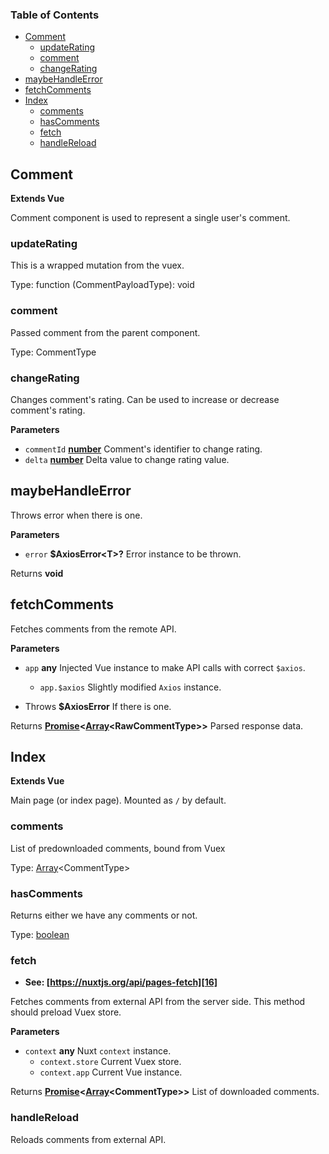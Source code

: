 <!-- Generated by documentation.js. Update this documentation by updating the source code. -->

### Table of Contents

-   [Comment][1]
    -   [updateRating][2]
    -   [comment][3]
    -   [changeRating][4]
-   [maybeHandleError][5]
-   [fetchComments][6]
-   [Index][7]
    -   [comments][8]
    -   [hasComments][9]
    -   [fetch][10]
    -   [handleReload][11]

## Comment

**Extends Vue**

Comment component is used to represent a single user's comment.

### updateRating

This is a wrapped mutation from the vuex.

Type: function (CommentPayloadType): void

### comment

Passed comment from the parent component.

Type: CommentType

### changeRating

Changes comment's rating.
Can be used to increase or decrease comment's rating.

**Parameters**

-   `commentId` **[number][12]** Comment's identifier to change rating.
-   `delta` **[number][12]** Delta value to change rating value.

## maybeHandleError

Throws error when there is one.

**Parameters**

-   `error` **$AxiosError&lt;T>?** Error instance to be thrown.

Returns **void** 

## fetchComments

Fetches comments from the remote API.

**Parameters**

-   `app` **any** Injected Vue instance to make API calls with correct `$axios`.
    -   `app.$axios`  Slightly modified `Axios` instance.


-   Throws **$AxiosError** If there is one.

Returns **[Promise][13]&lt;[Array][14]&lt;RawCommentType>>** Parsed response data.

## Index

**Extends Vue**

Main page (or index page).
Mounted as `/` by default.

### comments

List of predownloaded comments, bound from Vuex

Type: [Array][14]&lt;CommentType>

### hasComments

Returns either we have any comments or not.

Type: [boolean][15]

### fetch

-   **See: [https://nuxtjs.org/api/pages-fetch][16]**

Fetches comments from external API from the server side.
This method should preload Vuex store.

**Parameters**

-   `context` **any** Nuxt `context` instance.
    -   `context.store`  Current Vuex store.
    -   `context.app`  Current Vue instance.

Returns **[Promise][13]&lt;[Array][14]&lt;CommentType>>** List of downloaded comments.

### handleReload

Reloads comments from external API.

[1]: #comment

[2]: #updaterating

[3]: #comment-1

[4]: #changerating

[5]: #maybehandleerror

[6]: #fetchcomments

[7]: #index

[8]: #comments

[9]: #hascomments

[10]: #fetch

[11]: #handlereload

[12]: https://developer.mozilla.org/docs/Web/JavaScript/Reference/Global_Objects/Number

[13]: https://developer.mozilla.org/docs/Web/JavaScript/Reference/Global_Objects/Promise

[14]: https://developer.mozilla.org/docs/Web/JavaScript/Reference/Global_Objects/Array

[15]: https://developer.mozilla.org/docs/Web/JavaScript/Reference/Global_Objects/Boolean

[16]: https://nuxtjs.org/api/pages-fetch
